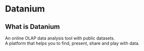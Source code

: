Datanium
========

What is Datanium
----------------
An online OLAP data analysis tool with public datasets.<br/>
A platform that helps you to find, present, share and play with data.<br/>

